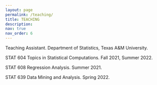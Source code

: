 ```yaml
---
layout: page
permalink: /teaching/
title: TEACHING
description:
nav: true
nav_order: 6
---
```


Teaching Assistant. Department of Statistics, Texas A&M University.

STAT 604 Topics in Statistical Computations. Fall 2021, Summer 2022.

STAT 608 Regression Analysis. Summer 2021.

STAT 639 Data Mining and Analysis. Spring 2022.
